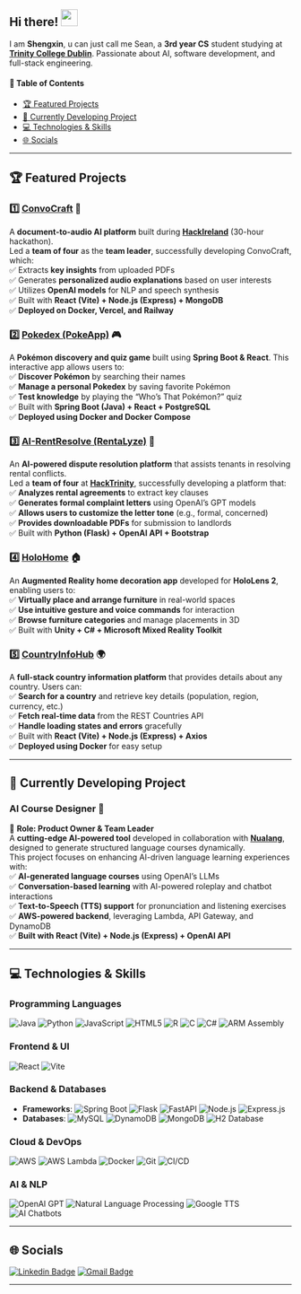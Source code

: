 ## Hi there! <img src="https://raw.githubusercontent.com/aemmadi/aemmadi/master/wave.gif" width="30">

I am **Shengxin**, u can just call me Sean, a **3rd year CS** student studying at [**Trinity College Dublin**](https://www.tcd.ie/). Passionate about AI, software development, and full-stack engineering.

#### 📌 Table of Contents
- [🏆 Featured Projects](#-featured-projects)
- [🚀 Currently Developing Project](#-currently-developing-project)
- [💻 Technologies & Skills](#-technologies--skills)
- [🌐 Socials](#-socials)

---

## 🏆 Featured Projects

### 1️⃣ [**ConvoCraft**](https://github.com/SeanXC/team6) 🚀  
A **document-to-audio AI platform** built during [**HackIreland**](https://www.hackireland.com/) (30-hour hackathon).  
Led a **team of four** as the **team leader**, successfully developing ConvoCraft, which:  
✅ Extracts **key insights** from uploaded PDFs  
✅ Generates **personalized audio explanations** based on user interests  
✅ Utilizes **OpenAI models** for NLP and speech synthesis  
✅ Built with **React (Vite) + Node.js (Express) + MongoDB**  
✅ **Deployed on Docker, Vercel, and Railway**

### 2️⃣ [**Pokedex (PokeApp)**](https://github.com/SeanXC/pokedex) 🎮  
A **Pokémon discovery and quiz game** built using **Spring Boot & React**. This interactive app allows users to:  
✅ **Discover Pokémon** by searching their names  
✅ **Manage a personal Pokedex** by saving favorite Pokémon  
✅ **Test knowledge** by playing the “Who’s That Pokémon?” quiz  
✅ Built with **Spring Boot (Java) + React + PostgreSQL**  
✅ **Deployed using Docker and Docker Compose**  

### 3️⃣ [**AI-RentResolve (RentaLyze)**](https://github.com/SeanXC/AI-RentResolve) 🏡  
An **AI-powered dispute resolution platform** that assists tenants in resolving rental conflicts.  
Led a **team of four** at [**HackTrinity**](https://hacktrinity.com/), successfully developing a platform that:  
✅ **Analyzes rental agreements** to extract key clauses  
✅ **Generates formal complaint letters** using OpenAI’s GPT models  
✅ **Allows users to customize the letter tone** (e.g., formal, concerned)  
✅ **Provides downloadable PDFs** for submission to landlords  
✅ Built with **Python (Flask) + OpenAI API + Bootstrap**  

### 4️⃣ [**HoloHome**](https://github.com/SeanXC/HoloHome) 🏠  
An **Augmented Reality home decoration app** developed for **HoloLens 2**, enabling users to:  
✅ **Virtually place and arrange furniture** in real-world spaces  
✅ **Use intuitive gesture and voice commands** for interaction  
✅ **Browse furniture categories** and manage placements in 3D  
✅ Built with **Unity + C# + Microsoft Mixed Reality Toolkit**  

### 5️⃣ [**CountryInfoHub**](https://github.com/SeanXC/CountryInfoHub) 🌍  
A **full-stack country information platform** that provides details about any country. Users can:  
✅ **Search for a country** and retrieve key details (population, region, currency, etc.)  
✅ **Fetch real-time data** from the REST Countries API  
✅ **Handle loading states and errors** gracefully  
✅ Built with **React (Vite) + Node.js (Express) + Axios**  
✅ **Deployed using Docker** for easy setup  

---

## 🚀 Currently Developing Project
### **AI Course Designer** 🤖  
🚀 **Role: Product Owner & Team Leader**  
A **cutting-edge AI-powered tool** developed in collaboration with [**Nualang**](https://nualang.com/), designed to generate structured language courses dynamically.  
This project focuses on enhancing AI-driven language learning experiences with:  
✅ **AI-generated language courses** using OpenAI’s LLMs  
✅ **Conversation-based learning** with AI-powered roleplay and chatbot interactions  
✅ **Text-to-Speech (TTS) support** for pronunciation and listening exercises  
✅ **AWS-powered backend**, leveraging Lambda, API Gateway, and DynamoDB  
✅ **Built with React (Vite) + Node.js (Express) + OpenAI API**  

---

## 💻 Technologies & Skills

### **Programming Languages**
![Java](https://img.shields.io/badge/java-%23ED8B00.svg?style=flat&logo=openjdk&logoColor=white) 
![Python](https://img.shields.io/badge/python-3670A0?style=flat&logo=python&logoColor=ffdd54) 
![JavaScript](https://img.shields.io/badge/javascript-%23F7DF1E.svg?style=flat&logo=javascript&logoColor=black)
![HTML5](https://img.shields.io/badge/html5-%23E34F26.svg?style=flat&logo=html5&logoColor=white) 
![R](https://img.shields.io/badge/r-%23276DC3.svg?style=flat&logo=r&logoColor=white) 
![C](https://img.shields.io/badge/c-%2300599C.svg?style=flat&logo=c&logoColor=white) 
![C#](https://img.shields.io/badge/c%23-%23239120.svg?style=flat&logo=c-sharp&logoColor=white)
![ARM Assembly](https://img.shields.io/badge/-ARM%20Assembly-0091BD?style=flat-square&logo=arm)

### **Frontend & UI**
![React](https://img.shields.io/badge/react-%2361DAFB.svg?style=flat&logo=react&logoColor=black)
![Vite](https://img.shields.io/badge/Vite-%23646CFF.svg?style=flat&logo=vite&logoColor=white)

### **Backend & Databases**
- **Frameworks**: ![Spring Boot](https://img.shields.io/badge/Spring%20Boot-%236DB33F.svg?style=flat&logo=spring-boot&logoColor=white) 
  ![Flask](https://img.shields.io/badge/flask-%23000.svg?style=flat&logo=flask&logoColor=white) 
  ![FastAPI](https://img.shields.io/badge/fastapi-%23009f00.svg?style=flat&logo=fastapi&logoColor=white) 
  ![Node.js](https://img.shields.io/badge/node.js-6DA55F?style=flat&logo=node.js&logoColor=white)
  ![Express.js](https://img.shields.io/badge/Express.js-%23000000.svg?style=flat&logo=express&logoColor=white)  
- **Databases**: ![MySQL](https://img.shields.io/badge/mysql-%2300000f.svg?style=flat&logo=mysql&logoColor=white) 
  ![DynamoDB](https://img.shields.io/badge/AWS%20DynamoDB-%23232F3E.svg?style=flat&logo=amazon-dynamodb&logoColor=white) 
  ![MongoDB](https://img.shields.io/badge/MongoDB-%2347A248.svg?style=flat&logo=mongodb&logoColor=white) 
  ![H2 Database](https://img.shields.io/badge/H2%20Database-%230092CC.svg?style=flat)

### **Cloud & DevOps**
![AWS](https://img.shields.io/badge/AWS-%23FF9900.svg?style=flat&logo=amazon-aws&logoColor=white)
![AWS Lambda](https://img.shields.io/badge/AWS%20Lambda-%23FF9900.svg?style=flat&logo=amazon-aws&logoColor=white)
![Docker](https://img.shields.io/badge/docker-%230db7ed.svg?style=flat&logo=docker&logoColor=white) 
![Git](https://img.shields.io/badge/-Git-black?style=flat-square&logo=git) 
![CI/CD](https://img.shields.io/badge/CI%2FCD-%23007EC6.svg?style=flat&logo=github-actions&logoColor=white)

### **AI & NLP**
![OpenAI GPT](https://img.shields.io/badge/OpenAI%20GPT-%230062DA.svg?style=flat&logo=openai&logoColor=white)
![Natural Language Processing](https://img.shields.io/badge/NLP-%2300A4CC.svg?style=flat)
![Google TTS](https://img.shields.io/badge/Google%20TTS-%23DB4437.svg?style=flat&logo=google&logoColor=white)
![AI Chatbots](https://img.shields.io/badge/AI%20Chatbots-%2321A366.svg?style=flat&logo=openai&logoColor=white)  

---

## 🌐 Socials
[![Linkedin Badge](https://img.shields.io/badge/-shengxin-blue?style=flat-square&logo=Linkedin&logoColor=white&link=https://www.linkedin.com/in/shengxin-chen-b30074261/)](https://www.linkedin.com/in/shengxin-chen-b30074261/)
[![Gmail Badge](https://img.shields.io/badge/-shengxic@tcd.ie-c14438?style=flat-square&logo=Gmail&logoColor=white&link=mailto:shengxic@tcd.ie)](mailto:shengxic@tcd.ie)

---
